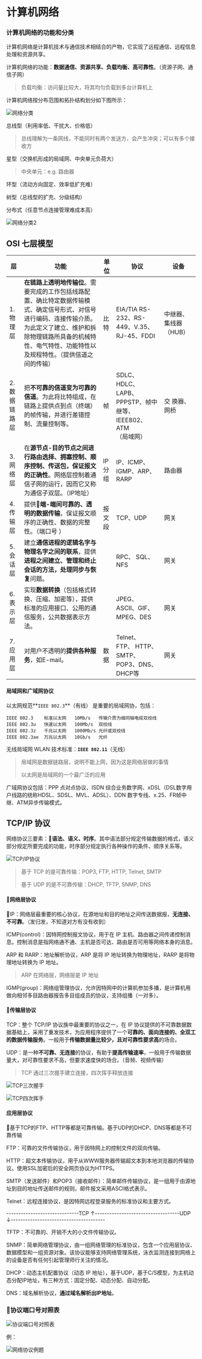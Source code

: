 # 计算机网络

### 计算机网络的功能和分类

计算机网络是计算机技术与通信技术相结合的产物，它实现了远程通信、远程信息处理和资源共享。

计算机网络的功能：**数据通信、资源共享、负载均衡、高可靠性**。（资源子网、通信子网）

> 负载均衡：访问量比较大，将其均匀负载到多台计算机上

计算机网络按分布范围和拓扑结构划分如下图所示： 

![网络分类](./imgs/5.1-网络分类.png)

总线型（利用率低、干扰大、价格低）

> 总线理解为一条网线，不能同时有两个发送方，会产生冲突；可以有多个接收方

星型（交换机形成的局域网、中央单元负荷大）

> 中央单元：e.g. 路由器

环型（流动方向固定、效率低扩充难）

树型（总线型的扩充、分级结构）

分布式（任意节点连接管理难成本高）

![网络分类2](./imgs/5.1-网络分类2.png)

## OSI 七层模型

| 层            | 功能                                                         | 单位   | 协议                                                         | 设备                  |
| ------------- | ------------------------------------------------------------ | ------ | ------------------------------------------------------------ | --------------------- |
| 1. 物理层     | **在链路上透明地传输位**。需要完成的工作包括线路配置、确比特定数据传输模式、确定信号形式、对信号进行编码、连接传输介质。为此定义了建立、维护和拆除物理链路所具备的机械特性、电气特性、功能特性以及规程特性。（提供信道之间的传输） | 比特   | EIA/TIA RS-232、RS-449、V.35、RJ-45、FDDI                    | 中继器、集线器（HUB） |
| 2. 数据链路层 | 把**不可靠的信道变为可靠的信道**。为此将比特组成，在链路上提供点到点（终端）的帧传输，并进行差错控制、流量控制等。 | 帧     | SDLC、HDLC、LAPB、PPPSTP、帧中继等、IEEE802、ATM<br/>（局域网） | 交 换器、网桥         |
| 3. 网络层     | 在**源节点-目的节点之间进行路由选择、拥塞控制、顺序控制、传送包，保证报文的正确性**。网络层控制着通信子网的运行，因而它又称为通信子双层。（IP地址） | IP分组 | IP、ICMP、IGMP、ARP、RARP                                    | 路由器                |
| 4. 传输层     | 提供🔺**端-端间可靠的、透明的数据传输**，保证报文顺序的正确性、数据的完整性。（端口号 ） | 报文段 | TCP、UDP                                                     | 网关                  |
| 5. 会话层     | 建立**通信进程的逻辑名字与物理名字之间的联系**，提供**进程之间建立、管理和终止会话的方法，处理同步与恢复**问题。 |        | RPC、 SQL、 NFS                                              | 网关                  |
| 6. 表示层     | 实现**数据转换**（包括格式转换、压缩、加密等），提供标准的应用接口、公用的通信服务，公共数据表示方法。 |        | JPEG、 ASCII、GIF、MPEG、DES                                 | 网关                  |
| 7. 应用层     | 对用户不透明的**提供各种服务**，如E-mail。                   | 数据   | Telnet、 FTP、 HTTP、SMTP、POP3、DNS、DHCP等                 | 网关                  |

#### 局域网和广域网协议

以太网规范**`IEEE 802.3`**（有线） 是重要的局域网协，包括：
```
IEEE 802.3    标准以太网   10Mb/s   传输介质为细同轴电缆双绞线
IEEE 802.3u   快速以太网   100Mb/s  双绞线
IEEE 802.3z   千兆以太网   1000Mb/s 光纤或双绞线
IEEE 802.3ae  万兆以太网   10Gb/s   光纤
```

无线局域网 WLAN 技术标准：**`IEEE 802.11`**（无线）

> 局域网是数据链路层，说明不能上网，因为这是网络层做的事情
>
> 以太网是局域网的一个最广泛的应用

广域网协议包括：PPP 点对点协议、ISDN 综合业务数字网、xDSL（DSL数字用户线路的统称HDSL、SDSL、MVL、ADSL）、DDN 数字专线、x.25、FR帧中继、ATM异步传输模式。

## TCP/IP 协议

网络协议三要素：🔺**语法、语义、时序**。其中语法部分规定传输数据的格式，语义部分规定所要完成的功能，时序部分规定执行各种操作的条件、顺序关系等。

![TCP/IP协议](./imgs/5.1-TCPIP.png)

> 基于 TCP 的是可靠传输：POP3, FTP, HTTP, Telnet, SMTP
>
> 基于 UDP 的是不可靠传输：DHCP, TFTP, SNMP, DNS

#### 🔺网络层协议

🔺IP：网络层最重要的核心协议，在源地址和目的地址之间传送数据报，**无连接、不可靠**。（发归发，不知道对方有没有收到）

ICMP(control)：因特网控制报文协议，用于在 IP 主机、路由器之间传递控制消息。控制消息是指网络通不通、主机是否可达、路由是否可用等网络本身的消息。

ARP 和 RARP：地址解析协议，ARP 是将 IP 地址转换为物理地址，RARP 是将物理地址转换为 IP 地址。

> ARP 在网络层，网络层是 IP 地址

IGMP(group)：网络组管理协议，允许因特网中的计算机参加多播，是计算机用做向相邻多目路由器报告多目组成员的协议，支持组播（一对多）。
#### 🔺传输层协议

TCP：整个 TCP/IP 协议族中最重要的协议之一，在 IP 协议提供的不可靠数据数据基础上，采用了重发技术，为应用程序提供了一个**可靠的、面向连接的、全双工的数据传输服务**。一般用于**传输数据量比较少，且对可靠性要求高**的场合。

UDP：是一种**不可靠、无连接**的协议，有助于**提高传输速率**，一般用于传输数据量大，对可靠性要求不高，但要求速度快的场合。（音频、视频传输）

> TCP 通过三次握手建立连接，四次挥手释放连接

![TCP三次握手](./imgs/5.1-TCP三次握手.png)

![TCP四次挥手](./imgs/5.1-TCP四次挥手.png)

#### 应用层协议

🔺基于TCP的FTP、HTTP等都是可靠传输。基于UDP的DHCP、DNS等都是不可靠传输

FTP：可靠的文件传输协议，用于因特网上的控制文件的双向传输。

HTTP：超文本传输协议，用于从WWW服务器传输超文本到本地浏览器的传输协议。使用SSL加密后的安全网页协议为HTTPS。

SMTP（发送邮件）和POP3（接收邮件）：简单邮件传输协议，是一组用于由源地址到目的地址传送邮件的规则，邮件报文采用ASCI格式表示。

Telnet：远程连接协议，是因特网远程登录服务的标准协议和主要方式。

------------------------------TCP ↑-----------------------------------UDP ↓---------------------------------------

TFTP：不可靠的、开销不大的小文件传输协议。

SNMP：简单网络管理协议，由一组网络管理的标准协议，包含一个应用层协议、数据模型和一组资源对象。该协议能够支持网络管理系统，泳衣监测连接到网络上的设备是否有任何引起管理师行关注的情况。

DHCP：动态主机配置协议（动态 IP 地址），基于UDP，基于C/S模型，为主机动态分配IP地址，有三种方式：固定分配、动态分配、自动分配。

DNS：域名解析协议，**通过域名解析出IP地址**。

### 🔺协议端口号对照表

![协议端口号对照表](./imgs/5.1-协议端口号对照表.png)

例：

![网络协议例题](./imgs/5.1-网络协议例题.jpg)







